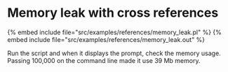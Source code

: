 # Memory leak with cross references

{% embed include file="src/examples/references/memory_leak.pl" %}
{% embed include file="src/examples/references/memory_leak.out" %}



Run the script and when it displays the prompt, check the memory usage.
Passing 100,000 on the command line made it use 39 Mb memory.



